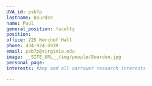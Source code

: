 ```yaml
---
UVA_id: psb7p
lastname: Bourdon
name: Paul
general_position: faculty
position:
office: 225 Kerchof Hall
phone: 434-924-4939
email: psb7p@virginia.edu
image: __SITE_URL__/img/people/Bourdon.jpg
personal_page:
interests: #Any and all narrower research interests

---
```


